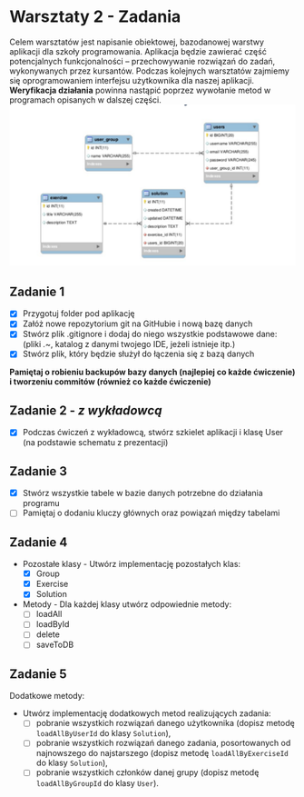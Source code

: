 # Warsztaty 2 - Zadania
Celem warsztatów jest napisanie obiektowej, bazodanowej warstwy aplikacji dla szkoły programowania. 
Aplikacja będzie zawierać część potencjalnych funkcjonalności – przechowywanie rozwiązań do zadań, wykonywanych przez kursantów.
Podczas kolejnych warsztatów zajmiemy się oprogramowaniem interfejsu użytkownika dla naszej
aplikacji.
**Weryfikacja działania** powinna nastąpić poprzez wywołanie metod w programach opisanych w dalszej części.
![schemat](Screenshot%20from%202018-07-29%2015-39-14.png)
## Zadanie 1
- [x] Przygotuj folder pod aplikację
- [x] Załóż nowe repozytorium git na GitHubie i nową bazę danych
- [x] Stwórz plik .gitignore i dodaj do niego wszystkie podstawowe dane: (pliki *.*~, katalog z danymi twojego IDE, jeżeli istnieje itp.)
- [x] Stwórz plik, który będzie służył do łączenia się z bazą danych

**Pamiętaj o robieniu backupów bazy danych (najlepiej co każde ćwiczenie) i tworzeniu commitów (również co każde ćwiczenie)**

## Zadanie 2 - *z wykładowcą*
- [x] Podczas ćwiczeń z wykładowcą, stwórz szkielet aplikacji i klasę User (na podstawie schematu z prezentacji)

## Zadanie 3
- [x] Stwórz wszystkie tabele w bazie danych potrzebne do działania programu
- [ ] Pamiętaj o dodaniu kluczy głównych oraz powiązań między tabelami

## Zadanie 4
- Pozostałe klasy - Utwórz implementację pozostałych klas:
  - [x] Group
  - [x] Exercise
  - [x] Solution
- Metody - Dla każdej klasy utwórz odpowiednie metody:
  - [ ] loadAll
  - [ ] loadById
  - [ ] delete
  - [ ] saveToDB
 
 ## Zadanie 5
 Dodatkowe metody:
 - Utwórz implementację dodatkowych metod realizujących zadania:
   - [ ] pobranie wszystkich rozwiązań danego użytkownika (dopisz metodę `loadAllByUserId` do klasy `Solution`),
   - [ ] pobranie wszystkich rozwiązań danego zadania, posortowanych od najnowszego do najstarszego (dopisz metodę `loadAllByExerciseId` do klasy `Solution`),
   - [ ] pobranie wszystkich członków danej grupy (dopisz metodę `loadAllByGroupId` do klasy `User`).
